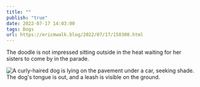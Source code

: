 ```yaml
---
title: ""
publish: "true"
date: 2022-07-17 14:03:00
tags: Dogs
url: https://ericmwalk.blog/2022/07/17/150300.html
---
```


The doodle is not impressed sitting outside in the heat waiting for her sisters to come by in the parade.

![A curly-haired dog is lying on the pavement under a car, seeking shade. The dog's tongue is out, and a leash is visible on the ground.](https://ericmwalk.blog/uploads/2022/38692019ba.jpg)